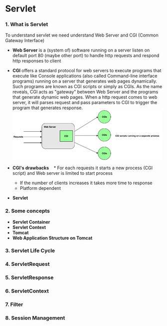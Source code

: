# Servlet

### 1. What is Servlet
To understand servlet we need understand Web Server and CGI (Common Gateway Interface)

* **Web Server** is a (system of) software running on a server listen on default port 80 (maybe other port) to handle http requests and respond http responses to client

* **CGI** offers a standard protocol for web servers to execute programs that execute like Console applications (also called Command-line interface programs) running on a server that generates web pages dynamically. Such programs are known as CGI scripts or simply as CGIs. As the name reveals, CGI acts as "gateway" between Web Server and the programs that generate dynamic web pages. When a http request comes to web server, it will parses request and pass parameters to CGI to trigger the program that generates response. <br/>
![cgi](images/cgi.png)

* **CGI's drawbacks**
    * For each requests it starts a new process (CGI script) and Web server is limited to start process
    * If the number of clients increases it takes more time to response
    * Platform dependent

* **Servlet**

### 2. Some concepts
* **Servlet Container**
* **Servlet Context**
* **Tomcat**
* **Web Application Structure on Tomcat**

### 3. Servlet Life Cycle

### 4. ServletRequest

### 5. ServletResponse

### 6. ServletContext

### 7. Filter

### 8. Session Management
